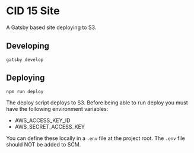 # CID 15 Site

A Gatsby based site deploying to S3.

## Developing

`gatsby develop`

## Deploying

`npm run deploy`

The deploy script deploys to S3.  Before being able to run deploy you must have the 
following environment variables:

* AWS_ACCESS_KEY_ID
* AWS_SECRET_ACCESS_KEY

You can define these locally in a `.env` file at the project root.  The `.env` file 
should NOT be added to SCM.
